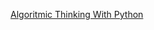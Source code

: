 [Algoritmic Thinking With Python](https://www.linkedin.com/learning/algorithmic-thinking-with-python-foundations)
